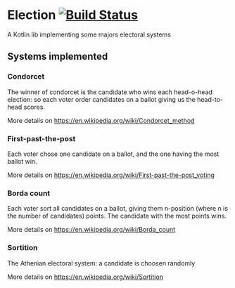 # Election [![Build Status](https://travis-ci.org/ngirot/Election.svg?branch=master)](https://travis-ci.org/ngirot/Election)
A Kotlin lib implementing some majors electoral systems

## Systems implemented

### Condorcet
The winner of condorcet is the candidate who wins each head-o-head election: so each voter order candidates on a ballot giving us the head-to-head scores.

More details on https://en.wikipedia.org/wiki/Condorcet_method

### First-past-the-post
Each voter chose one candidate on a ballot, and the one having the most ballot win.

More details on https://en.wikipedia.org/wiki/First-past-the-post_voting

### Borda count
Each voter sort all candidates on a ballot, giving them n-position (where n is the number of candidates) points.
The candidate with the most points wins.

More details on https://en.wikipedia.org/wiki/Borda_count

### Sortition
The Athenian electoral system: a candidate is choosen randomly 

More details on https://en.wikipedia.org/wiki/Sortition
